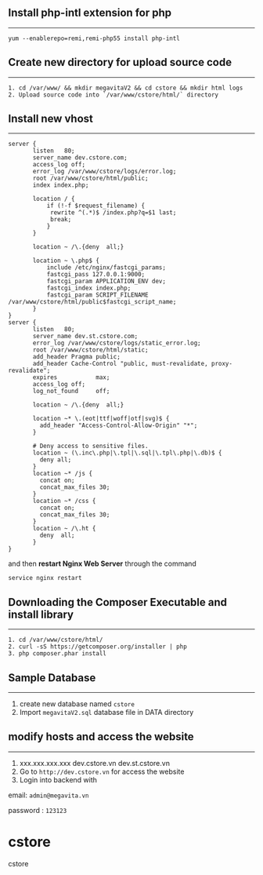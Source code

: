 ## Install php-intl extension for php
---
```
yum --enablerepo=remi,remi-php55 install php-intl
```

## Create new directory for upload source code
---
```
1. cd /var/www/ && mkdir megavitaV2 && cd cstore && mkdir html logs
2. Upload source code into `/var/www/cstore/html/` directory
```

## Install new vhost
---
```
server {
       listen   80;
       server_name dev.cstore.com;
       access_log off;
       error_log /var/www/cstore/logs/error.log;
       root /var/www/cstore/html/public;
       index index.php;

       location / {
           if (!-f $request_filename) {
            rewrite ^(.*)$ /index.php?q=$1 last;
            break;
           }
       }

       location ~ /\.{deny  all;}

       location ~ \.php$ {
           include /etc/nginx/fastcgi_params;
           fastcgi_pass 127.0.0.1:9000;
           fastcgi_param APPLICATION_ENV dev;
           fastcgi_index index.php;
           fastcgi_param SCRIPT_FILENAME /var/www/cstore/html/public$fastcgi_script_name;
       }
}
server {
       listen   80;
       server_name dev.st.cstore.com;
       error_log /var/www/cstore/logs/static_error.log;
       root /var/www/cstore/html/static;
       add_header Pragma public;
       add_header Cache-Control "public, must-revalidate, proxy-revalidate";
       expires           max;
       access_log off;
       log_not_found     off;

       location ~ /\.{deny  all;}

       location ~* \.(eot|ttf|woff|otf|svg)$ {
         add_header "Access-Control-Allow-Origin" "*";
       }

       # Deny access to sensitive files.
       location ~ (\.inc\.php|\.tpl|\.sql|\.tpl\.php|\.db)$ {
         deny all;
       }
       location ~* /js {
         concat on;
         concat_max_files 30;
       }
       location ~* /css {
         concat on;
         concat_max_files 30;
       }
       location ~ /\.ht {
         deny  all;
       }
}
```
and then **restart Nginx Web Server** through the command

`service nginx restart`

## Downloading the Composer Executable and install library
---
```
1. cd /var/www/cstore/html/
2. curl -sS https://getcomposer.org/installer | php
3. php composer.phar install
```

## Sample Database
---
1. create new database named `cstore`
2. Import `megavitaV2.sql` database file in DATA directory

## modify hosts and access the website
---
1. xxx.xxx.xxx.xxx dev.cstore.vn dev.st.cstore.vn
2. Go to `http://dev.cstore.vn` for access the website
3. Login into backend with 

email: `admin@megavita.vn`

password : `123123`

# cstore
cstore
